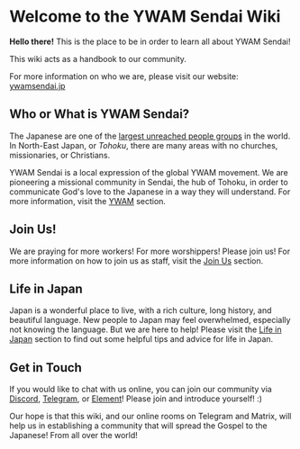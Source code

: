 # Welcome to the YWAM Sendai Wiki

**Hello there!** This is the place to be in order to learn all about YWAM Sendai!

This wiki acts as a handbook to our community.

For more information on who we are, please visit our website: [ywamsendai.jp](https://www.ywamsendai.jp)

## Who or What is YWAM Sendai?

The Japanese are one of the [largest unreached people groups](/ywam/whyjapan) in the world. In North-East Japan, or *Tohoku*, there are many areas with no churches, missionaries, or Christians.

YWAM Sendai is a local expression of the global YWAM movement. We are pioneering a missional community in Sendai, the hub of Tohoku, in order to communicate God's love to the Japanese in a way they will understand. For more information, visit the [YWAM](ywam/ywam.md) section.

## Join Us!

We are praying for more workers! For more worshippers! Please join us! For more information on how to join us as staff, visit the [Join Us](ywam/join.md) section.

## Life in Japan

Japan is a wonderful place to live, with a rich culture, long history, and beautiful language. New people to Japan may feel overwhelmed, especially not knowing the language. But we are here to help! Please visit the [Life in Japan](languageandculture/culture.md) section to find out some helpful tips and advice for life in Japan.

## Get in Touch

If you would like to chat with us online, you can join our community via [Discord](https://discord.gg/djmCF4DBaV),  [Telegram](https://t.me/joinchat/O4PX5BsUYLG64lCazgT8Ng), or  [Element](https://app.element.io/#/group/+ywamsendai:matrix.org)! Please join and introduce yourself! :)

Our hope is that this wiki, and our online rooms on Telegram and Matrix, will help us in establishing a community that will spread the Gospel to the Japanese! From all over the world!

